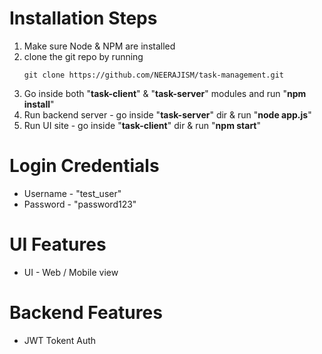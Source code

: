 # Installation Steps

1. Make sure Node & NPM are installed
2. clone the git repo by running
   ```
   git clone https://github.com/NEERAJISM/task-management.git
   ```
3. Go inside both "**task-client**" & "**task-server**" modules and run "**npm install**"
4. Run backend server - go inside "**task-server**" dir & run "**node app.js**"
5. Run UI site - go inside "**task-client**" dir & run "**npm start**"

# Login Credentials

- Username - "test_user"
- Password - "password123"

# UI Features

- UI - Web / Mobile view

# Backend Features

- JWT Tokent Auth
